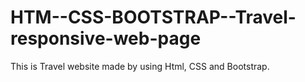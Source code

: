 # HTM--CSS-BOOTSTRAP--Travel-responsive-web-page
This is Travel website made by using Html, CSS and Bootstrap.
